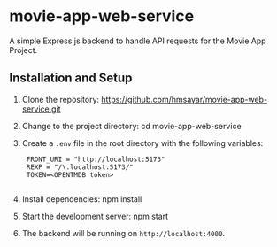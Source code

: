 # movie-app-web-service

A simple Express.js backend to handle API requests for the Movie App Project.

## Installation and Setup

1. Clone the repository: https://github.com/hmsayar/movie-app-web-service.git

2. Change to the project directory: cd movie-app-web-service

3. Create a `.env` file in the root directory with the following variables:

   ```plaintext
    FRONT_URI = "http://localhost:5173"
    REXP = "/\.localhost:5173/"
    TOKEN=<OPENTMDB token>


4. Install dependencies: npm install

5. Start the development server: npm start

6. The backend will be running on `http://localhost:4000`.

